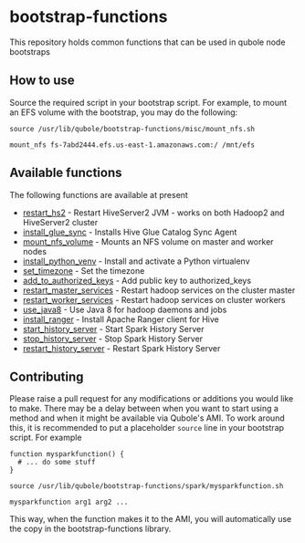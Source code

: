 # bootstrap-functions
This repository holds common functions that can be used in qubole node bootstraps

## How to use

Source the required script in your bootstrap script. For example, to mount an EFS volume with the bootstrap, you may do the following:

```
source /usr/lib/qubole/bootstrap-functions/misc/mount_nfs.sh

mount_nfs fs-7abd2444.efs.us-east-1.amazonaws.com:/ /mnt/efs
```

## Available functions
The following functions are available at present
* [restart_hs2](hive/hiveserver2.sh#L30) - Restart HiveServer2 JVM - works on both Hadoop2 and HiveServer2 cluster
* [install_glue_sync](hive/glue-sync.sh#L11) - Installs Hive Glue Catalog Sync Agent
* [mount_nfs_volume](misc/mount_nfs.sh#L21) - Mounts an NFS volume on master and worker nodes
* [install_python_venv](misc/python_venv.sh#L17) - Install and activate a Python virtualenv
* [set_timezone](misc/util.sh#L14) - Set the timezone
* [add_to_authorized_keys](misc/util.sh#L38) - Add public key to authorized_keys
* [restart_master_services](hadoop/util.sh#L13) - Restart hadoop services on the cluster master
* [restart_worker_services](hadoop/util.sh#L43) - Restart hadoop services on cluster workers
* [use_java8](hadoop/util.sh#L61) - Use Java 8 for hadoop daemons and jobs
* [install_ranger](hive/ranger-client.sh#L13) - Install Apache Ranger client for Hive
* [start_history_server](spark/util.sh#L8) - Start Spark History Server
* [stop_history_server](spark/util.sh#L20) - Stop Spark History Server
* [restart_history_server](spark/util.sh#L32) - Restart Spark History Server

## Contributing
Please raise a pull request for any modifications or additions you would like to make. There may be a delay between when you want to start using a method and when it might be available via Qubole's AMI. To work around this, it is recommended to put a placeholder `source` line in your bootstrap script. For example

```
function mysparkfunction() {
  # ... do some stuff
}

source /usr/lib/qubole/bootstrap-functions/spark/mysparkfunction.sh

mysparkfunction arg1 arg2 ...
```

This way, when the function makes it to the AMI, you will automatically use the copy in the bootstrap-functions library.
